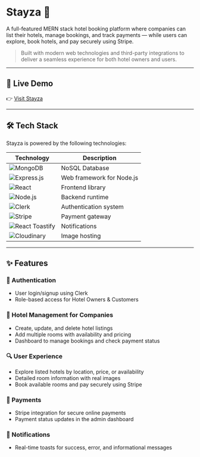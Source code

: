 # Stayza 🏨

A full-featured MERN stack hotel booking platform where companies can list their hotels, manage bookings, and track payments — while users can explore, book hotels, and pay securely using Stripe.

> Built with modern web technologies and third-party integrations to deliver a seamless experience for both hotel owners and users.

---

## 🔗 Live Demo

👉 [Visit Stayza](https://stayza.vercel.app)

---

## 🛠️ Tech Stack

Stayza is powered by the following technologies:

| Technology                                                                                                           | Description               |
| -------------------------------------------------------------------------------------------------------------------- | ------------------------- |
| ![MongoDB](https://img.shields.io/badge/-MongoDB-47A248?logo=mongodb&logoColor=white&style=for-the-badge)            | NoSQL Database            |
| ![Express.js](https://img.shields.io/badge/-Express.js-000000?logo=express&logoColor=white&style=for-the-badge)      | Web framework for Node.js |
| ![React](https://img.shields.io/badge/-React-61DAFB?logo=react&logoColor=black&style=for-the-badge)                  | Frontend library          |
| ![Node.js](https://img.shields.io/badge/-Node.js-339933?logo=node.js&logoColor=white&style=for-the-badge)            | Backend runtime           |
| ![Clerk](https://img.shields.io/badge/-Clerk-FC636B?logo=clerk&logoColor=white&style=for-the-badge)                  | Authentication system     |
| ![Stripe](https://img.shields.io/badge/-Stripe-635BFF?logo=stripe&logoColor=white&style=for-the-badge)               | Payment gateway           |
| ![React Toastify](https://img.shields.io/badge/-React%20Toastify-333?logo=react&logoColor=white&style=for-the-badge) | Notifications             |
| ![Cloudinary](https://img.shields.io/badge/-Cloudinary-3448C5?logo=cloudinary&logoColor=white&style=for-the-badge)   | Image hosting             |

---

## ✨ Features

### 🔐 Authentication

- User login/signup using Clerk
- Role-based access for Hotel Owners & Customers

### 🏨 Hotel Management for Companies

- Create, update, and delete hotel listings
- Add multiple rooms with availability and pricing
- Dashboard to manage bookings and check payment status

### 🔍 User Experience

- Explore listed hotels by location, price, or availability
- Detailed room information with real images
- Book available rooms and pay securely using Stripe

### 💸 Payments

- Stripe integration for secure online payments
- Payment status updates in the admin dashboard

### 🔔 Notifications

- Real-time toasts for success, error, and informational messages

